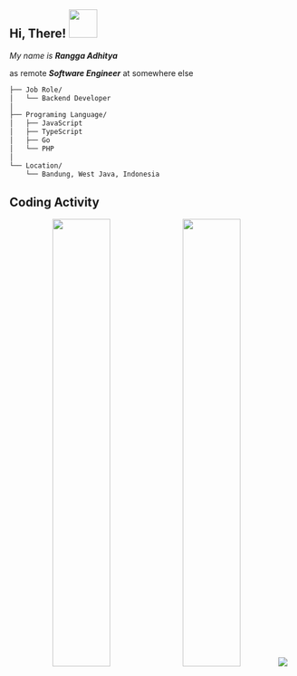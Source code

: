 <!-- **deneuv34/deneuv34** is a ✨ _special_ ✨ repository because its `README.md` (this file) appears on your GitHub profile.** -->

<h2> Hi, There! <img src="https://media.giphy.com/media/mGcNjsfWAjY5AEZNw6/giphy.gif" width="50"></h2>

*My name is **Rangga Adhitya***

as remote ***Software Engineer*** at somewhere else

```bash
├── Job Role/
│   └── Backend Developer
│
├── Programing Language/
│   ├── JavaScript
│   ├── TypeScript
│   ├── Go
│   └── PHP
│
└── Location/
    └── Bandung, West Java, Indonesia
```

## Coding Activity

<p align="center">
 <img src="https://wakatime.com/share/@deneuv34/c212fe89-577d-4194-9f11-44320dec3ec7.svg" width="45%"/>
 <img src="https://wakatime.com/share/@deneuv34/bcede1b6-5fa9-4564-80cf-0bac135a37d9.svg" width="45%"/>
<img src="https://github-readme-stats.vercel.app/api?username=deneuv34&count_private=true&show_icons=true&theme=dracula" />
</p>
